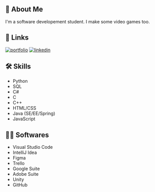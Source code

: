 


## 🚀 About Me
I'm a software developement student. 
I make some video games too.


## 🔗 Links
[![portfolio](https://img.shields.io/badge/-portfolio-lightgrey)](https://driss-khelfi.students-laplateforme.io/portfolio/)
[![linkedin](https://img.shields.io/badge/-LinkedIn-blue)](https://www.linkedin.com/in/driss-khelfi/)



## 🛠 Skills
- Python
- SQL
- C#
- C
- C++
- HTML/CSS
- Java (SE/EE/Spring)
- JavaScript

## 👨‍💻 Softwares
- Visual Studio Code
- IntelliJ Idea
- Figma
- Trello
- Google Suite 
- Adobe Suite 
- Unity
- GitHub
